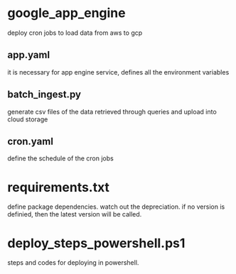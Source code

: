 # google_app_engine
deploy cron jobs to load data from aws to gcp
## app.yaml 
it is necessary for app engine service, defines all the environment variables

## batch_ingest.py
generate csv files of the data retrieved through queries and upload into cloud storage

## cron.yaml
define the schedule of the cron jobs 

# requirements.txt
define package dependencies. 
watch out the depreciation. 
if no version is definied, then the latest version will be called. 

# deploy_steps_powershell.ps1
steps and codes for deploying in powershell. 
